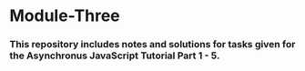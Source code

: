 # Module-Three

### This repository includes notes and solutions for tasks given for the Asynchronus JavaScript Tutorial Part 1 - 5.
